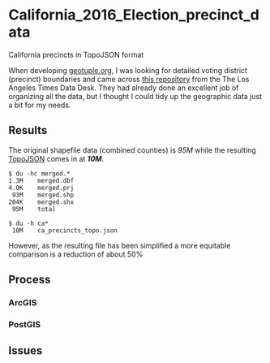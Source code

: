 # California_2016_Election_precinct_data
California precincts in TopoJSON format

When developing [geotuple.org](http://rhansson.github.io/geotuple/), I was looking for detailed voting district (precinct) boundaries and came across [this repository](https://github.com/datadesk/california-2016-election-precinct-maps) from the The Los Angeles Times Data Desk. They had already done an excellent job of organizing all the data, but I thought I could tidy up the geographic data just a bit for my needs.

## Results
The original shapefile data (combined counties) is _95M_ while the resulting [TopoJSON](https://github.com/topojson) comes in at __*10M*__.
```
$ du -hc merged.*
1.3M	merged.dbf
4.0K	merged.prj
 93M	merged.shp
204K	merged.shx
 95M	total

$ du -h ca*
 10M	ca_precincts_topo.json
```
However, as the resulting file has been simplified a more equitable comparison is a reduction of about 50%

## Process
### ArcGIS
### PostGIS
## Issues
